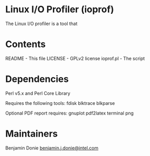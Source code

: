 Linux I/O Profiler (ioprof)
===========================

The Linux I/O profiler is a tool that 

Contents
========

README    - This file
LICENSE   - GPLv2 license
ioprof.pl - The script

Dependencies
============
Perl v5.x and Perl Core Library

Requires the following tools:
fdisk
blktrace
blkparse

Optional PDF report requires:
gnuplot
pdf2latex
terminal png

Maintainers
===========
Benjamin Donie <benjamin.j.donie@intel.com>
